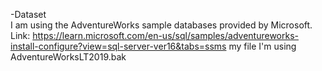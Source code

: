 -Dataset \
I am using the AdventureWorks sample databases provided by Microsoft. \
Link: https://learn.microsoft.com/en-us/sql/samples/adventureworks-install-configure?view=sql-server-ver16&tabs=ssms
my file I'm using AdventureWorksLT2019.bak
